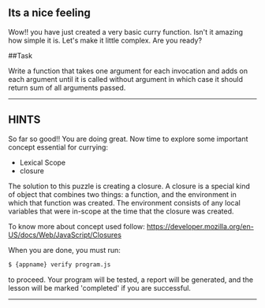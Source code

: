 ## Its a nice feeling

Wow!! you have just created a very basic curry function. Isn't it amazing how simple it is. Let's make it little complex. Are you ready?

##Task

Write a function that takes one argument for each invocation and adds on each argument until it is called without argument in which case it should return sum of all arguments passed.

----------------------------------------------------------------------
## HINTS

So far so good!! You are doing great. Now time to explore some important concept essential for currying:
* Lexical Scope
* closure

The solution to this puzzle is creating a closure. A closure is a special kind of object that combines two things: a function, and the environment in which that function was created. The environment consists of any local variables that were in-scope at the time that the closure was created.

To know more about concept used follow:
https://developer.mozilla.org/en-US/docs/Web/JavaScript/Closures

When you are done, you must run:
```sh
$ {appname} verify program.js
```

to proceed. Your program will be tested, a report will be generated, and the lesson will be marked 'completed' if you are successful.

----------------------------------------------------------------------
